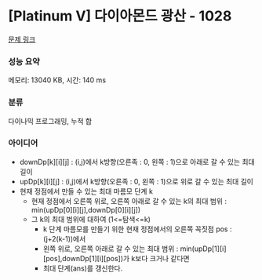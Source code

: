 # [Platinum V] 다이아몬드 광산 - 1028 

[문제 링크](https://www.acmicpc.net/problem/1028) 

### 성능 요약

메모리: 13040 KB, 시간: 140 ms

### 분류

다이나믹 프로그래밍, 누적 합

### 아이디어

- downDp[k][i][j] : (i,j)에서 k방향(오른족 : 0, 왼쪽 : 1)으로 아래로 갈 수 있는 최대 길이
- upDp[k][i][j] : (i,j)에서 k방향(오른족 : 0, 왼쪽 : 1)으로 위로 갈 수 있는 최대 길이
- 현재 정점에서 만들 수 있는 최대 마름모 단계 k
  - 현재 정점에서 오른쪽 위로, 오른쪽 아래로 갈 수 있는 k의 최대 범위 : min(upDp[0][i][j],downDp[0][i][j])
  - 그 k의 최대 범위에 대하여 (1<=탐색<=k)
    - k 단계 마름모를 만들기 위한 현재 정점에서의 오른쪽 꼭짓점 pos : (j+2(k-1))에서
    - 왼쪽 위로, 오른쪽 아래로 갈 수 있는 최대 범위 : min(upDp[1][i][pos],downDp[1][i][pos])가 k보다 크거나 같다면
    - 최대 단계(ans)를 갱신한다.
